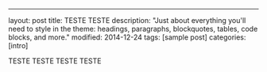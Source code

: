 ---
layout: post
title: TESTE TESTE
description: "Just about everything you'll need to style in the theme: headings, paragraphs, blockquotes, tables, code blocks, and more."
modified: 2014-12-24
tags: [sample post]
categories: [intro]

TESTE TESTE TESTE TESTE
